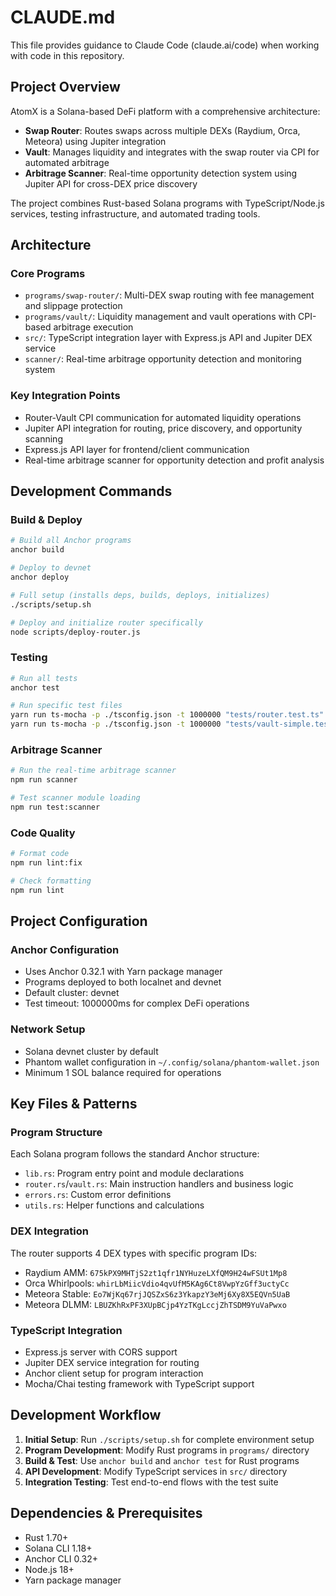 # CLAUDE.md

This file provides guidance to Claude Code (claude.ai/code) when working with code in this repository.

## Project Overview

AtomX is a Solana-based DeFi platform with a comprehensive architecture:
- **Swap Router**: Routes swaps across multiple DEXs (Raydium, Orca, Meteora) using Jupiter integration
- **Vault**: Manages liquidity and integrates with the swap router via CPI for automated arbitrage
- **Arbitrage Scanner**: Real-time opportunity detection system using Jupiter API for cross-DEX price discovery

The project combines Rust-based Solana programs with TypeScript/Node.js services, testing infrastructure, and automated trading tools.

## Architecture

### Core Programs
- `programs/swap-router/`: Multi-DEX swap routing with fee management and slippage protection
- `programs/vault/`: Liquidity management and vault operations with CPI-based arbitrage execution
- `src/`: TypeScript integration layer with Express.js API and Jupiter DEX service
- `scanner/`: Real-time arbitrage opportunity detection and monitoring system

### Key Integration Points
- Router-Vault CPI communication for automated liquidity operations
- Jupiter API integration for routing, price discovery, and opportunity scanning
- Express.js API layer for frontend/client communication
- Real-time arbitrage scanner for opportunity detection and profit analysis

## Development Commands

### Build & Deploy
```bash
# Build all Anchor programs
anchor build

# Deploy to devnet
anchor deploy

# Full setup (installs deps, builds, deploys, initializes)
./scripts/setup.sh

# Deploy and initialize router specifically
node scripts/deploy-router.js
```

### Testing
```bash
# Run all tests
anchor test

# Run specific test files
yarn run ts-mocha -p ./tsconfig.json -t 1000000 "tests/router.test.ts"
yarn run ts-mocha -p ./tsconfig.json -t 1000000 "tests/vault-simple.test.ts"
```

### Arbitrage Scanner
```bash
# Run the real-time arbitrage scanner
npm run scanner

# Test scanner module loading
npm run test:scanner
```

### Code Quality
```bash
# Format code
npm run lint:fix

# Check formatting
npm run lint
```

## Project Configuration

### Anchor Configuration
- Uses Anchor 0.32.1 with Yarn package manager
- Programs deployed to both localnet and devnet
- Default cluster: devnet
- Test timeout: 1000000ms for complex DeFi operations

### Network Setup
- Solana devnet cluster by default
- Phantom wallet configuration in `~/.config/solana/phantom-wallet.json`
- Minimum 1 SOL balance required for operations

## Key Files & Patterns

### Program Structure
Each Solana program follows the standard Anchor structure:
- `lib.rs`: Program entry point and module declarations
- `router.rs`/`vault.rs`: Main instruction handlers and business logic
- `errors.rs`: Custom error definitions
- `utils.rs`: Helper functions and calculations

### DEX Integration
The router supports 4 DEX types with specific program IDs:
- Raydium AMM: `675kPX9MHTjS2zt1qfr1NYHuzeLXfQM9H24wFSUt1Mp8`
- Orca Whirlpools: `whirLbMiicVdio4qvUfM5KAg6Ct8VwpYzGff3uctyCc`
- Meteora Stable: `Eo7WjKq67rjJQSZxS6z3YkapzY3eMj6Xy8X5EQVn5UaB`
- Meteora DLMM: `LBUZKhRxPF3XUpBCjp4YzTKgLccjZhTSDM9YuVaPwxo`

### TypeScript Integration
- Express.js server with CORS support
- Jupiter DEX service integration for routing
- Anchor client setup for program interaction
- Mocha/Chai testing framework with TypeScript support

## Development Workflow

1. **Initial Setup**: Run `./scripts/setup.sh` for complete environment setup
2. **Program Development**: Modify Rust programs in `programs/` directory
3. **Build & Test**: Use `anchor build` and `anchor test` for Rust programs
4. **API Development**: Modify TypeScript services in `src/` directory
5. **Integration Testing**: Test end-to-end flows with the test suite

## Dependencies & Prerequisites

- Rust 1.70+
- Solana CLI 1.18+
- Anchor CLI 0.32+
- Node.js 18+
- Yarn package manager